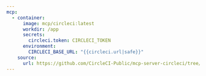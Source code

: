 ```yaml
---
mcp:
  - container:
      image: mcp/circleci:latest
      workdir: /app
      secrets:
        circleci.token: CIRCLECI_TOKEN
      environment:
        CIRCLECI_BASE_URL: "{{circleci.url|safe}}"
    source:
      url: https://github.com/CircleCI-Public/mcp-server-circleci/tree/main
---
```

